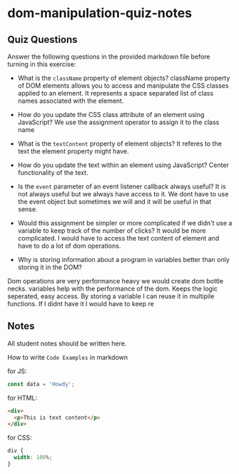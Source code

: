 # dom-manipulation-quiz-notes

## Quiz Questions

Answer the following questions in the provided markdown file before turning in this exercise:

- What is the `className` property of element objects?
  className property of DOM elements allows you to access and manipulate the CSS classes applied to an element. It represents a space separated list of class names associated with the element.

- How do you update the CSS class attribute of an element using JavaScript?
  We use the assignment operator to assign it to the class name
- What is the `textContent` property of element objects?
  It referes to the text the element property might have.
- How do you update the text within an element using JavaScript?
  Center functionality of the text.
- Is the `event` parameter of an event listener callback always useful?
  It is not always useful but we always have access to it. We dont have to use the event object but sometimes we will and it will be useful in that sense.
- Would this assignment be simpler or more complicated if we didn't use a variable to keep track of the number of clicks?
  It would be more complicated. I would have to access the text content of element and have to do a lot of dom operations.

- Why is storing information about a program in variables better than only storing it in the DOM?

Dom operations are very performance heavy we would create dom bottle necks.
variables help with the performance of the dom.
Keeps the logic seperated, easy access.
By storing a variable I can reuse it in multipile functions.
If I didnt have it I would have to keep re

## Notes

All student notes should be written here.

How to write `Code Examples` in markdown

for JS:

```javascript
const data = 'Howdy';
```

for HTML:

```html
<div>
  <p>This is text content</p>
</div>
```

for CSS:

```css
div {
  width: 100%;
}
```
